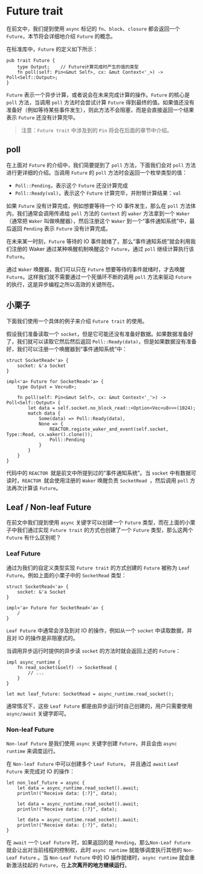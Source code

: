 # Future trait

在前文中，我们提到使用 `async` 标记的 `fn`、`block`、`closure` 都会返回一个 `Future`，本节将会详细地介绍 `Future` 的概念。

在标准库中，`Future` 的定义如下所示：

```rust,noplayground
pub trait Future {
    type Output;	// Future计算完成时产生的值的类型
    fn poll(self: Pin<&mut Self>, cx: &mut Context<'_>) -> Poll<Self::Output>;
}
```

`Future` 表示一个异步计算，或者说会在未来完成计算的操作。`Future` 的核心是 `poll` 方法，当调用 `poll` 方法时会尝试计算 `Future` 得到最终的值。如果值还没有准备好（例如等待某些事件发生），则此方法不会阻塞，而是会直接返回一个结果表示 `Future` 还没有计算完毕。

>注意：`Future trait` 中涉及到的 `Pin` 将会在后面的章节中介绍。



## poll

在上面对 `Future` 的介绍中，我们简要提到了 `poll` 方法，下面我们会对 `poll` 方法进行更详细的介绍。当调用 `Future` 的 `poll` 方法时会返回一个枚举类型的值：

* `Poll::Pending`，表示这个 `Future` 还没计算完成
* `Poll::Ready(val)`，表示这个 `Future` 计算完毕，并附带计算结果：`val`

如果 `Future` 没有计算完成，例如想要等待一个 IO 事件发生，那么在 `poll` 方法体内，我们通常会调用传递给 `poll` 方法的 `Context` 的 `waker` 方法拿到一个 `Waker`（通常把 `Waker` 叫做唤醒器），然后注册这个 `Waker` 到一个“事件通知系统”中，最后返回 `Pending` 表示 `Future` 没有计算完成。

在未来某一时刻，`Future` 等待的 IO 事件就绪了，那么“事件通知系统”就会利用我们注册的 Waker 通过某种唤醒机制唤醒这个 `Future`，通过 `poll` 继续计算执行该 `Future`。

通过 `Waker` 唤醒器，我们可以只在 `Future` 想要等待的事件就绪时，才去唤醒 `Future`。这样我们就不需要通过一个死循环不断的调用 `poll` 方法来驱动 `Future` 的执行，这是异步编程之所以高效的关键所在。



## 小栗子

下面我们使用一个具体的例子来介绍 `Future trait` 的使用。

假设我们准备读取一个 `socket`，但是它可能还没有准备好数据。如果数据准备好了，我们就可以读取它然后然后返回 `Poll::Ready(data)`，但是如果数据没有准备好，我们可以注册一个唤醒器到“事件通知系统”中：

```rust,noplayground
struct SocketRead<'a> {
	socket: &'a Socket
}

impl<'a> Future for SocketRead<'a> {
	type Output = Vec<u8>;
	
	fn poll(self: Pin<&mut Self>, cx: &mut Context<'_'>) -> Poll<Self::Output> {
		let data = self.socket.no_block_read::<Option<Vec<u8>>>(1024);
		match data {
			Some(data) => Poll::Ready(data),
			None => {
				REACTOR.registe_waker_and_event(self.socket, Type::Read, cx.waker().clone());
				Poll::Pending
			}
		}
	}
}
```

代码中的 `REACTOR `就是前文中所提到过的“事件通知系统”。当 `socket` 中有数据可读时，`REACTOR `就会使用注册的 `Waker` 唤醒负责 `SocketRead `，然后调用 `poll` 方法再次计算该 `Future`。



## Leaf / Non-leaf Future

在前文中我们提到使用 `async` 关键字可以创建一个 `Future` 类型，而在上面的小栗子中我们通过实现 `Future trait` 的方式也创建了一个 `Future` 类型，那么这两个 `Future` 有什么区别呢？



### Leaf Future

通过为我们的自定义类型实现 `Future trait` 的方式创建的 `Future` 被称为 `Leaf Future`。例如上面的小栗子中的 `SocketRead` 类型：

```rust,noplayground
struct SocketRead<'a> {
	socket: &'a Socket
}

impl<'a> Future for SocketRead<'a> {
	/
}
```

`Leaf Future` 中通常会涉及到对 IO 的操作，例如从一个 `socket` 中读取数据，并且对 IO 的操作是非阻塞式的。

当调用异步运行时提供的异步读 `socket` 的方法时就会返回上述的 `Future`：

```rust,noplayground
impl async_runtime {
	fn read_socket(&self) -> SocketRead {
		// ...
	}
}

let mut leaf_future: SocketRead = async_runtime.read_socket();
```

通常情况下，这些 `Leaf Future` 都是由异步运行时自己创建的，用户只需要使用 `async/await` 关键字即可。



### Non-leaf Future

`Non-leaf Future` 是我们使用 `async` 关键字创建 `Future`，并且会由 `async runtime` 来调度运行。

在 `Non-leaf Future` 中可以创建多个 `Leaf Future`， 并且通过 `await` `Leaf Future` 来完成对 IO 的操作：

```rust,noplayground
let non_leaf_future = async {
	let data = async_runtime.read_socket().await;
	println!("Receive data: {:?}", data);
	
	let data = async_runtime.read_socket().await;
	println!("Receive data: {:?}", data);
	
	let data = async_runtime.read_socket().await;
	println!("Receive data: {:?}", data);
}
```

在 `await` 一个 `Leaf Future` 时，如果返回的是 `Pending`，那么`Non-Leaf Future` 就会让出对当前线程的控制权，此时 `async runtime` 就能够调度执行其他的 `Non-Leaf Future` 。当 `Non-Leaf Future` 中的 IO 操作就绪时，`async runtime` 就会重新激活挂起的 `Future`，在**上次离开的地方继续运行**。
